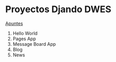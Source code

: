 # Proyectos Djando DWES

[Apuntes](https://mentecatodev.github.io/django/)

1. Hello World
4. Pages App
5. Message Board App
6. Blog
9. News
